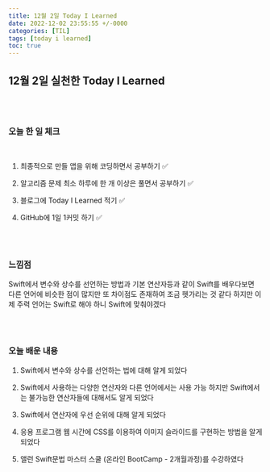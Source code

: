 ```yaml
---
title: 12월 2일 Today I Learned
date: 2022-12-02 23:55:55 +/-0000
categories: [TIL]
tags: [today i learned]
toc: true
---
```


## 12월 2일 실천한 Today I Learned

<br><br>

### 오늘 한 일 체크
<br>

1. 최종적으로 만들 앱을 위해 코딩하면서 공부하기 ✅

2. 알고리즘 문제 최소 하루에 한 개 이상은 풀면서 공부하기 ✅

3. 블로그에 Today I Learned 적기 ✅

4. GitHub에 1일 1커밋 하기 ✅

<br><br>

### 느낌점

Swift에서 변수와 상수를 선언하는 방법과 기본 연산자등과 같이
Swift를 배우다보면 다른 언어에 비슷한 점이 많지만 또 차이점도
존재하여 조금 헷가리는 것 같다 하지만 이제 주력 언어는 Swift로 
해야 하니 Swift에 맞춰야겠다

<br><br>

### 오늘 배운 내용

1. Swift에서 변수와 상수를 선언하는 법에 대해 알게 되었다

1. Swift에서 사용하는 다양한 연산자와 다른 언어에서는 사용 가능 하지만 Swift에서는 불가능한 연산자들에 대해서도 알게 되었다

1. Swift에서 연산자에 우선 순위에 대해 알게 되었다

1. 응용 프로그램 웹 시간에 CSS를 이용하여 이미지 슬라이드를 구현하는 방법을 알게 되었다

1. 앨런 Swift문법 마스터 스쿨 (온라인 BootCamp - 2개월과정)를 수강하였다
